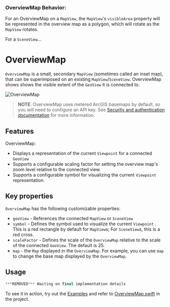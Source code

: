 ### OverviewMap Behavior:

For an OverviewMap on a `MapView`, the `MapView`'s `visibleArea` property will be represented in the overview map as a polygon, which will rotate as the `MapView` rotates. 

For a `SceneView`...



# OverviewMap

`OverviewMap` is a small, secondary `MapView` (sometimes called an inset map), that can be superimposed on an existing `MapView`/`SceneView`. OverviewMap shows shows the visible extent of the `GeoView` it is connected to.

![OverviewMap](https:***REMOVED***user-images.githubusercontent.com/29742178/121975740-34f07000-cd37-11eb-9162-462925cb3fe7.png)

> **NOTE**: OverviewMap uses metered ArcGIS basemaps by default, so you will need to configure an API key. See [Security and authentication documentation](https:***REMOVED***developers.arcgis.com/documentation/mapping-apis-and-services/security/#api-keys) for more information.

## Features

OverviewMap:

- Displays a representation of the current `Viewpoint` for a connected `GeoView`
- Supports a configurable scaling factor for setting the overview map's zoom level relative to the connected view.
- Supports a configurable symbol for visualizing the current `Viewpoint` representation.

## Key properties

`OverviewMap` has the following customizable properties:

- `geoView` - References the connected `MapView` or `SceneView`
- `symbol` - Defines the symbol used to visualize the current `Viewpoint` . This is a red rectangle by default for `MapView`s; For `SceneView`s, this is a red cross.
- `scaleFactor` - Defines the scale of the `OverviewMap` relative to the scale of the connected `GeoView`. The default is 25.
- `map` - the `Map` displayed in the `OverviewMap`.  For example, you can use `map` to change the base map displayed by the `OverviewMap`.

## Usage

```swift
***REMOVED*** Waiting on final implementation details
```

To see it in action, try out the [Examples](../../Examples) and refer to [OverviewMap.swift](../../Examples/ArcGISToolkitExamples/OverviewMap.swift) in the project.

